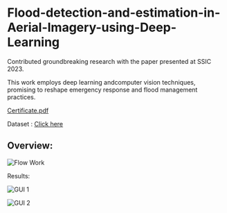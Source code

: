 # Flood-detection-and-estimation-in-Aerial-Imagery-using-Deep-Learning

Contributed groundbreaking research with the paper presented at SSIC 2023.

This work employs deep learning andcomputer vision techniques, promising to reshape emergency response and flood management practices.

[Certificate.pdf](https://github.com/shivatejapecheti/Flood-detection-and-estimation-in-Aerial-Imagery-using-Deep-Learning/files/14014101/Certificate.pdf)

Dataset : [Click here](https://drive.google.com/drive/folders/1sZZMJkbqJNbHgebKvHzcXYZHJd6ss4tH)

## Overview:

![Flow Work](<img src= "https://github.com/shivatejapecheti/Flood-detection-and-estimation-in-Aerial-Imagery-using-Deep-Learning/assets/126412107/1d15a720-5101-4c31-9380-7562fad38b52" alt="Flow Work" width="500">)


Results:

![GUI 1](https://github.com/shivatejapecheti/Flood-detection-and-estimation-in-Aerial-Imagery-using-Deep-Learning/assets/126412107/7a75af21-6b9b-4b03-be80-aefe329394ba)

![GUI 2](https://github.com/shivatejapecheti/Flood-detection-and-estimation-in-Aerial-Imagery-using-Deep-Learning/assets/126412107/6f7ccdcb-460a-4fb3-b27f-359650ebfc6f)


